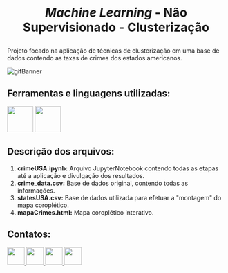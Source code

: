 # <p align=center> *Machine Learning* - Não Supervisionado - Clusterização </p>

Projeto focado na aplicação de técnicas de clusterização em uma base de dados contendo as taxas de crimes dos estados americanos.

![gifBanner](https://user-images.githubusercontent.com/54869201/156871038-2885e4fa-9d55-4ac7-84f4-2341927ed1ca.gif)

## Ferramentas e linguagens utilizadas:
<div> 
<img height=60 width=60 src="https://cdn.jsdelivr.net/gh/devicons/devicon/icons/jupyter/jupyter-original-wordmark.svg" />
<img height=60 width=60 src="https://cdn.jsdelivr.net/gh/devicons/devicon/icons/python/python-original.svg" />
</div>

## Descrição dos arquivos:

1. **crimeUSA.ipynb:** Arquivo JupyterNotebook contendo todas as etapas até a aplicação e divulgação dos resultados.
1. **crime_data.csv:** Base de dados original, contendo todas as informações.
1. **statesUSA.csv:** Base de dados utilizada para efetuar a "montagem" do mapa coroplético.
1. **mapaCrimes.html:** Mapa coroplético interativo.

## Contatos:
<div>    
  <a href="https://www.linkedin.com/in/tferreirasilva/">
    <img width=40 src="https://cdn.jsdelivr.net/gh/devicons/devicon/icons/linkedin/linkedin-original.svg" />
  </a> 
  <a href = "mailto:thiago.ferreirawd@gmail.com">
      <img width=40 src="https://cdn.jsdelivr.net/gh/devicons/devicon/icons/google/google-original.svg" />
  </a>  
  <a href = "https://www.facebook.com/thiago.ferreira.50746">
    <img width=40 src="https://cdn.jsdelivr.net/gh/devicons/devicon/icons/facebook/facebook-original.svg" />
  </a> 
  <a href = "https://github.com/ThiagoFerreiraWD">
    <img width=40 src="https://cdn.jsdelivr.net/gh/devicons/devicon/icons/github/github-original.svg" />
  </a>     
</div>
